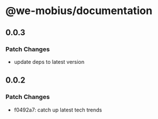 # @we-mobius/documentation

## 0.0.3

### Patch Changes

- update deps to latest version

## 0.0.2

### Patch Changes

- f0492a7: catch up latest tech trends

